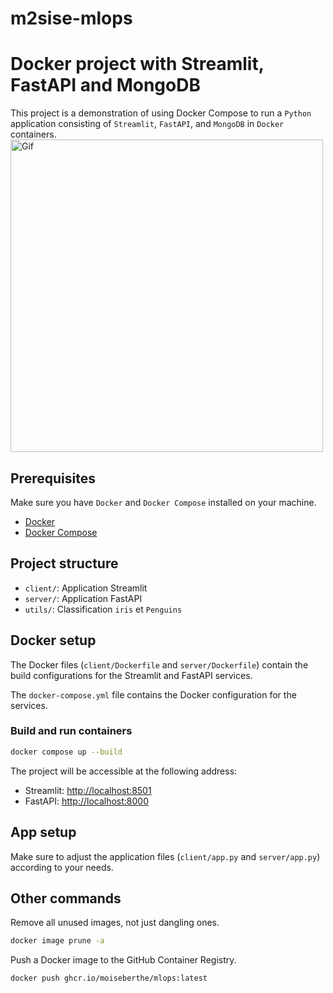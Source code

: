 # m2sise-mlops

# Docker project with Streamlit, FastAPI and MongoDB

This project is a demonstration of using Docker Compose to run a `Python` application consisting of `Streamlit`, `FastAPI`, and `MongoDB` in `Docker` containers.
<img align="center" alt="Gif" width="500" src="https://github.com/moiseberthe/m2sise-mlops/assets/75121872/77cc1f84-0629-4cbd-87a4-47edc98451e7">


## Prerequisites

Make sure you have `Docker` and `Docker Compose` installed on your machine.

- [Docker](https://www.docker.com/get-started)
- [Docker Compose](https://docs.docker.com/compose/install/)

## Project structure

- `client/`: Application Streamlit
- `server/`: Application FastAPI
- `utils/`: Classification `iris` et `Penguins`

## Docker setup
The Docker files (`client/Dockerfile` and `server/Dockerfile`) contain the build configurations for the Streamlit and FastAPI services.<br>

The `docker-compose.yml` file contains the Docker configuration for the services.

### Build and run containers

```bash
docker compose up --build
```

The project will be accessible at the following address:

- Streamlit: [http://localhost:8501](http://localhost:8501)
- FastAPI: [http://localhost:8000](http://localhost:8000)

## App setup

Make sure to adjust the application files (`client/app.py` and `server/app.py`) according to your needs.

## Other commands

Remove all unused images, not just dangling ones.

```bash
docker image prune -a
```

Push a Docker image to the GitHub Container Registry.

```bash
docker push ghcr.io/moiseberthe/mlops:latest
```
